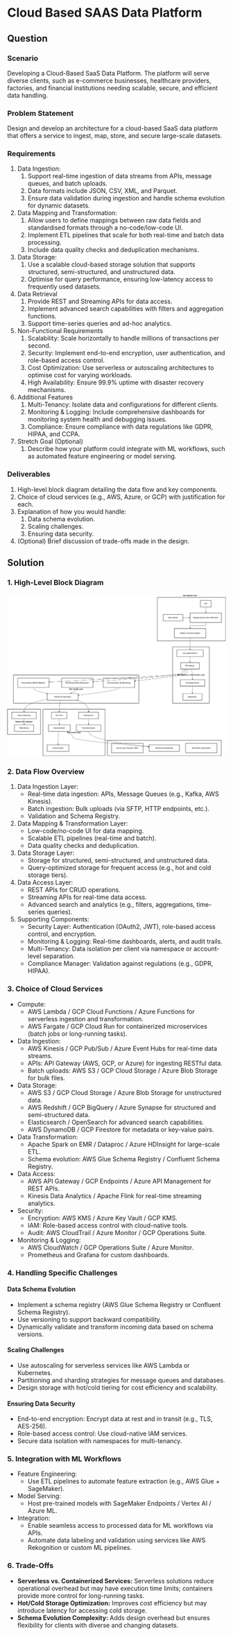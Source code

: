 # Cloud Based SAAS Data Platform

## Question

### Scenario

Developing a Cloud-Based SaaS Data Platform. The platform will serve diverse clients, such as e-commerce businesses, healthcare providers, factories, and financial institutions needing scalable, secure, and efficient data handling.

### Problem Statement

Design and develop an architecture for a cloud-based SaaS data platform that offers a service to ingest, map, store, and secure large-scale datasets.

### Requirements

1. Data Ingestion:
	1. Support real-time ingestion of data streams from APIs, message queues, and batch uploads.
	2. Data formats include JSON, CSV, XML, and Parquet.
	3. Ensure data validation during ingestion and handle schema evolution for dynamic datasets.
2. Data Mapping and Transformation:
	1. Allow users to define mappings between raw data fields and standardised formats through a no-code/low-code UI.
	2. Implement ETL pipelines that scale for both real-time and batch data processing.
	3. Include data quality checks and deduplication mechanisms.
3. Data Storage:
	1. Use a scalable cloud-based storage solution that supports structured, semi-structured, and unstructured data.
	2. Optimise for query performance, ensuring low-latency access to frequently used datasets.
4. Data Retrieval
	1. Provide REST and Streaming APIs for data access.
	2. Implement advanced search capabilities with filters and aggregation functions.
	3. Support time-series queries and ad-hoc analytics.
5. Non-Functional Requirements
	1. Scalability: Scale horizontally to handle millions of transactions per second.
	2. Security: Implement end-to-end encryption, user authentication, and role-based access control.
	3. Cost Optimization: Use serverless or autoscaling architectures to optimise cost for varying workloads.
	4. High Availability: Ensure 99.9% uptime with disaster recovery mechanisms.
6. Additional Features
	1. Multi-Tenancy: Isolate data and configurations for different clients.
	2. Monitoring & Logging: Include comprehensive dashboards for monitoring system health and debugging issues.
	3. Compliance: Ensure compliance with data regulations like GDPR, HIPAA, and CCPA.
7. Stretch Goal (Optional)
	1. Describe how your platform could integrate with ML workflows, such as automated feature engineering or model serving.

### Deliverables

1. High-level block diagram detailing the data flow and key components.
2. Choice of cloud services (e.g., AWS, Azure, or GCP) with justification for each.
3. Explanation of how you would handle:
	1. Data schema evolution.
	2. Scaling challenges.
	3. Ensuring data security.
4. (Optional) Brief discussion of trade-offs made in the design.

## Solution

### 1. High-Level Block Diagram
  
![cloud-based-saas-platform](../../media/cloud-based-saas-platform.drawio.png)
  
### 2. Data Flow Overview
  
1. Data Ingestion Layer:
	- Real-time data ingestion: APIs, Message Queues (e.g., Kafka, AWS Kinesis).
	- Batch ingestion: Bulk uploads (via SFTP, HTTP endpoints, etc.).
	- Validation and Schema Registry.
2. Data Mapping & Transformation Layer:
	- Low-code/no-code UI for data mapping.
	- Scalable ETL pipelines (real-time and batch).
	- Data quality checks and deduplication.
3. Data Storage Layer:
	- Storage for structured, semi-structured, and unstructured data.
	- Query-optimized storage for frequent access (e.g., hot and cold storage tiers).
4. Data Access Layer:
	- REST APIs for CRUD operations.
	- Streaming APIs for real-time data access.
	- Advanced search and analytics (e.g., filters, aggregations, time-series queries).
5. Supporting Components:
	- Security Layer: Authentication (OAuth2, JWT), role-based access control, and encryption.
	- Monitoring & Logging: Real-time dashboards, alerts, and audit trails.
	- Multi-Tenancy: Data isolation per client via namespace or account-level separation.
	- Compliance Manager: Validation against regulations (e.g., GDPR, HIPAA).
	  
### 3. Choice of Cloud Services
  
- Compute:
	- AWS Lambda / GCP Cloud Functions / Azure Functions for serverless ingestion and transformation.
	- AWS Fargate / GCP Cloud Run for containerized microservices (batch jobs or long-running tasks).
- Data Ingestion:
	- AWS Kinesis / GCP Pub/Sub / Azure Event Hubs for real-time data streams.
	- APIs: API Gateway (AWS, GCP, or Azure) for ingesting RESTful data.
	- Batch uploads: AWS S3 / GCP Cloud Storage / Azure Blob Storage for bulk files.
- Data Storage:
	- AWS S3 / GCP Cloud Storage / Azure Blob Storage for unstructured data.
	- AWS Redshift / GCP BigQuery / Azure Synapse for structured and semi-structured data.
	- Elasticsearch / OpenSearch for advanced search capabilities.
	- AWS DynamoDB / GCP Firestore for metadata or key-value pairs.
- Data Transformation:
	- Apache Spark on EMR / Dataproc / Azure HDInsight for large-scale ETL.
	- Schema evolution: AWS Glue Schema Registry / Confluent Schema Registry.
- Data Access:
	- AWS API Gateway / GCP Endpoints / Azure API Management for REST APIs.
	- Kinesis Data Analytics / Apache Flink for real-time streaming analytics.
- Security:
	- Encryption: AWS KMS / Azure Key Vault / GCP KMS.
	- IAM: Role-based access control with cloud-native tools.
	- Audit: AWS CloudTrail / Azure Monitor / GCP Operations Suite.
- Monitoring & Logging:
	- AWS CloudWatch / GCP Operations Suite / Azure Monitor.
	- Prometheus and Grafana for custom dashboards.
  
### 4. Handling Specific Challenges
  
#### Data Schema Evolution

- Implement a schema registry (AWS Glue Schema Registry or Confluent Schema Registry).
- Use versioning to support backward compatibility.
- Dynamically validate and transform incoming data based on schema versions.
#### Scaling Challenges

- Use autoscaling for serverless services like AWS Lambda or Kubernetes.
- Partitioning and sharding strategies for message queues and databases.
- Design storage with hot/cold tiering for cost efficiency and scalability.
#### Ensuring Data Security

- End-to-end encryption: Encrypt data at rest and in transit (e.g., TLS, AES-256).
- Role-based access control: Use cloud-native IAM services.
- Secure data isolation with namespaces for multi-tenancy.
  
### 5. Integration with ML Workflows
  
- Feature Engineering:
	- Use ETL pipelines to automate feature extraction (e.g., AWS Glue + SageMaker).
- Model Serving:
	- Host pre-trained models with SageMaker Endpoints / Vertex AI / Azure ML.
- Integration:
	- Enable seamless access to processed data for ML workflows via APIs.
	- Automate data labeling and validation using services like AWS Rekognition or custom ML pipelines.
  
### 6. Trade-Offs
  
- **Serverless vs. Containerized Services:** Serverless solutions reduce operational overhead but may have execution time limits; containers provide more control for long-running tasks.
- **Hot/Cold Storage Optimization:** Improves cost efficiency but may introduce latency for accessing cold storage.
- **Schema Evolution Complexity:** Adds design overhead but ensures flexibility for clients with diverse and changing datasets.
